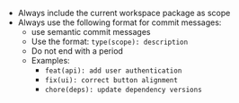 - Always include the current workspace package as scope 
- Always use the following format for commit messages:
  - use semantic commit messages
  - Use the format: `type(scope): description`
  - Do not end with a period
  - Examples:
    - `feat(api): add user authentication`
    - `fix(ui): correct button alignment`
    - `chore(deps): update dependency versions`